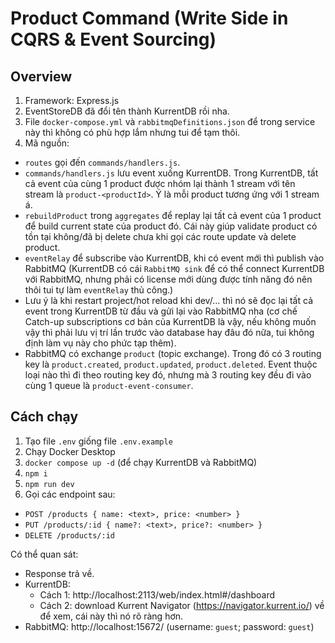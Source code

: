 # Product Command (Write Side in CQRS & Event Sourcing)

## Overview

1. Framework: Express.js
2. EventStoreDB đã đổi tên thành KurrentDB rồi nha.
3. File `docker-compose.yml` và `rabbitmqDefinitions.json` để trong service này thì không có phù hợp lắm nhưng tui để tạm thôi.
4. Mã nguồn:

- `routes` gọi đến `commands/handlers.js`.
- `commands/handlers.js` lưu event xuống KurrentDB. Trong KurrentDB, tất cả event của cùng 1 product được nhóm lại thành 1 stream với tên stream là `product-<productId>`. Ý là mỗi product tương ứng với 1 stream á.
- `rebuildProduct` trong `aggregates` để replay lại tất cả event của 1 product để build current state của product đó. Cái này giúp validate product có tồn tại không/đã bị delete chưa khi gọi các route update và delete product.
- `eventRelay` để subscribe vào KurrentDB, khi có event mới thì publish vào RabbitMQ (KurrentDB có cái `RabbitMQ sink` để có thể connect KurrentDB với RabbitMQ, nhưng phải có license mới dùng được tính năng đó nên thôi tui tự làm `eventRelay` thủ công.)
- Lưu ý là khi restart project/hot reload khi dev/... thì nó sẽ đọc lại tất cả event trong KurrentDB từ đầu và gửi lại vào RabbitMQ nha (cơ chế Catch-up subscriptions cơ bản của KurrentDB là vậy, nếu không muốn vậy thì phải lưu vị trí lần trước vào database hay đâu đó nữa, tui không định làm vụ này cho phức tạp thêm).
- RabbitMQ có exchange `product` (topic exchange). Trong đó có 3 routing key là `product.created`, `product.updated`, `product.deleted`. Event thuộc loại nào thì đi theo routing key đó, nhưng mà 3 routing key đều đi vào cùng 1 queue là `product-event-consumer`.
  <br/>

## Cách chạy

1. Tạo file `.env` giống file `.env.example`
2. Chạy Docker Desktop
3. `docker compose up -d` (để chạy KurrentDB và RabbitMQ)
4. `npm i`
5. `npm run dev`
6. Gọi các endpoint sau:

- `POST /products { name: <text>, price: <number> }`
- `PUT /products/:id { name?: <text>, price?: <number> }`
- `DELETE /products/:id`

Có thể quan sát:

- Response trả về.
- KurrentDB:
  - Cách 1: http://localhost:2113/web/index.html#/dashboard
  - Cách 2: download Kurrent Navigator (https://navigator.kurrent.io/) về để xem, cái này thì nó rõ ràng hơn.
- RabbitMQ: http://localhost:15672/ (username: `guest`; password: `guest`)
